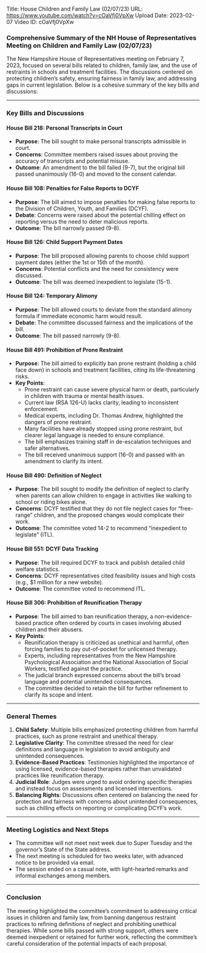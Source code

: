 Title: House Children and Family Law (02/07/23)
URL: https://www.youtube.com/watch?v=cOaVfj0VpXw
Upload Date: 2023-02-07
Video ID: cOaVfj0VpXw

### Comprehensive Summary of the NH House of Representatives Meeting on Children and Family Law (02/07/23)

The New Hampshire House of Representatives meeting on February 7, 2023, focused on several bills related to children, family law, and the use of restraints in schools and treatment facilities. The discussions centered on protecting children’s safety, ensuring fairness in family law, and addressing gaps in current legislation. Below is a cohesive summary of the key bills and discussions:

---

### **Key Bills and Discussions**

#### **House Bill 218: Personal Transcripts in Court**
- **Purpose**: The bill sought to make personal transcripts admissible in court.
- **Concerns**: Committee members raised issues about proving the accuracy of transcripts and potential misuse.
- **Outcome**: An amendment to the bill failed (9-7), but the original bill passed unanimously (16-0) and moved to the consent calendar.

#### **House Bill 108: Penalties for False Reports to DCYF**
- **Purpose**: The bill aimed to impose penalties for making false reports to the Division of Children, Youth, and Families (DCYF).
- **Debate**: Concerns were raised about the potential chilling effect on reporting versus the need to deter malicious reports.
- **Outcome**: The bill narrowly passed (9-8).

#### **House Bill 126: Child Support Payment Dates**
- **Purpose**: The bill proposed allowing parents to choose child support payment dates (either the 1st or 15th of the month).
- **Concerns**: Potential conflicts and the need for consistency were discussed.
- **Outcome**: The bill was deemed inexpedient to legislate (15-1).

#### **House Bill 124: Temporary Alimony**
- **Purpose**: The bill allowed courts to deviate from the standard alimony formula if immediate economic harm would result.
- **Debate**: The committee discussed fairness and the implications of the bill.
- **Outcome**: The bill passed narrowly (9-8).

#### **House Bill 491: Prohibition of Prone Restraint**
- **Purpose**: The bill aimed to explicitly ban prone restraint (holding a child face down) in schools and treatment facilities, citing its life-threatening risks.
- **Key Points**:
  - Prone restraint can cause severe physical harm or death, particularly in children with trauma or mental health issues.
  - Current law (RSA 126-U) lacks clarity, leading to inconsistent enforcement.
  - Medical experts, including Dr. Thomas Andrew, highlighted the dangers of prone restraint.
  - Many facilities have already stopped using prone restraint, but clearer legal language is needed to ensure compliance.
  - The bill emphasizes training staff in de-escalation techniques and safer alternatives.
  - The bill received unanimous support (16-0) and passed with an amendment to clarify its intent.

#### **House Bill 490: Definition of Neglect**
- **Purpose**: The bill sought to modify the definition of neglect to clarify when parents can allow children to engage in activities like walking to school or riding bikes alone.
- **Concerns**: DCYF testified that they do not file neglect cases for “free-range” children, and the proposed changes would complicate their work.
- **Outcome**: The committee voted 14-2 to recommend “inexpedient to legislate” (ITL).

#### **House Bill 551: DCYF Data Tracking**
- **Purpose**: The bill required DCYF to track and publish detailed child welfare statistics.
- **Concerns**: DCYF representatives cited feasibility issues and high costs (e.g., $1 million for a new website).
- **Outcome**: The committee voted to recommend ITL.

#### **House Bill 306: Prohibition of Reunification Therapy**
- **Purpose**: The bill aimed to ban reunification therapy, a non-evidence-based practice often ordered by courts in cases involving abused children and their abusers.
- **Key Points**:
  - Reunification therapy is criticized as unethical and harmful, often forcing families to pay out-of-pocket for unlicensed therapy.
  - Experts, including representatives from the New Hampshire Psychological Association and the National Association of Social Workers, testified against the practice.
  - The judicial branch expressed concerns about the bill’s broad language and potential unintended consequences.
  - The committee decided to retain the bill for further refinement to clarify its scope and intent.

---

### **General Themes**
1. **Child Safety**: Multiple bills emphasized protecting children from harmful practices, such as prone restraint and unethical therapy.
2. **Legislative Clarity**: The committee stressed the need for clear definitions and language in legislation to avoid ambiguity and unintended consequences.
3. **Evidence-Based Practices**: Testimonies highlighted the importance of using licensed, evidence-based therapies rather than unvalidated practices like reunification therapy.
4. **Judicial Role**: Judges were urged to avoid ordering specific therapies and instead focus on assessments and licensed interventions.
5. **Balancing Rights**: Discussions often centered on balancing the need for protection and fairness with concerns about unintended consequences, such as chilling effects on reporting or complicating DCYF’s work.

---

### **Meeting Logistics and Next Steps**
- The committee will not meet next week due to Super Tuesday and the governor’s State of the State address.
- The next meeting is scheduled for two weeks later, with advanced notice to be provided via email.
- The session ended on a casual note, with light-hearted remarks and informal exchanges among members.

---

### **Conclusion**
The meeting highlighted the committee’s commitment to addressing critical issues in children and family law, from banning dangerous restraint practices to refining definitions of neglect and prohibiting unethical therapies. While some bills passed with strong support, others were deemed inexpedient or retained for further work, reflecting the committee’s careful consideration of the potential impacts of each proposal.